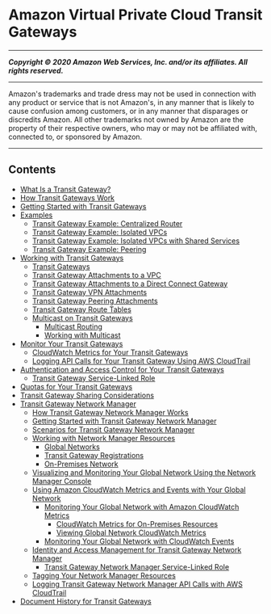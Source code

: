# Amazon Virtual Private Cloud Transit Gateways

-----
*****Copyright &copy; 2020 Amazon Web Services, Inc. and/or its affiliates. All rights reserved.*****

-----
Amazon's trademarks and trade dress may not be used in 
     connection with any product or service that is not Amazon's, 
     in any manner that is likely to cause confusion among customers, 
     or in any manner that disparages or discredits Amazon. All other 
     trademarks not owned by Amazon are the property of their respective
     owners, who may or may not be affiliated with, connected to, or 
     sponsored by Amazon.

-----
## Contents
+ [What Is a Transit Gateway?](what-is-transit-gateway.md)
+ [How Transit Gateways Work](how-transit-gateways-work.md)
+ [Getting Started with Transit Gateways](tgw-getting-started.md)
+ [Examples](TGW_Scenarios.md)
   + [Transit Gateway Example: Centralized Router](transit-gateway-centralized-router.md)
   + [Transit Gateway Example: Isolated VPCs](transit-gateway-isolated.md)
   + [Transit Gateway Example: Isolated VPCs with Shared Services](transit-gateway-isolated-shared.md)
   + [Transit Gateway Example: Peering](transit-gateway-peering-scenario.md)
+ [Working with Transit Gateways](working-with-transit-gateways.md)
   + [Transit Gateways](tgw-transit-gateways.md)
   + [Transit Gateway Attachments to a VPC](tgw-vpc-attachments.md)
   + [Transit Gateway Attachments to a Direct Connect Gateway](tgw-dcg-attachments.md)
   + [Transit Gateway VPN Attachments](tgw-vpn-attachments.md)
   + [Transit Gateway Peering Attachments](tgw-peering.md)
   + [Transit Gateway Route Tables](tgw-route-tables.md)
   + [Multicast on Transit Gateways](tgw-multicast-overview.md)
      + [Multicast Routing](how-multicast-works.md)
      + [Working with Multicast](working-with-multicast.md)
+ [Monitor Your Transit Gateways](transit-gateway-monitoring.md)
   + [CloudWatch Metrics for Your Transit Gateways](transit-gateway-cloudwatch-metrics.md)
   + [Logging API Calls for Your Transit Gateway Using AWS CloudTrail](transit-gateway-cloudtrail-logs.md)
+ [Authentication and Access Control for Your Transit Gateways](transit-gateway-authentication-access-control.md)
   + [Transit Gateway Service-Linked Role](tgw-service-linked-roles.md)
+ [Quotas for Your Transit Gateways](transit-gateway-limits.md)
+ [Transit Gateway Sharing Considerations](transit-gateway-share.md)
+ [Transit Gateway Network Manager](what-is-network-manager.md)
   + [How Transit Gateway Network Manager Works](how-network-manager-works.md)
   + [Getting Started with Transit Gateway Network Manager](network-manager-getting-started.md)
   + [Scenarios for Transit Gateway Network Manager](network-manager-scenarios.md)
   + [Working with Network Manager Resources](working-with-network-manager.md)
      + [Global Networks](global-networks.md)
      + [Transit Gateway Registrations](tgw-registrations.md)
      + [On-Premises Network](on-premises-networks.md)
   + [Visualizing and Monitoring Your Global Network Using the Network Manager Console](network-manager-monitor-console.md)
   + [Using Amazon CloudWatch Metrics and Events with Your Global Network](monitoring-overview.md)
      + [Monitoring Your Global Network with Amazon CloudWatch Metrics](monitoring-cloudwatch-metrics.md)
         + [CloudWatch Metrics for On-Premises Resources](cw-metrics-on-premises.md)
         + [Viewing Global Network CloudWatch Metrics](viewing-metrics.md)
      + [Monitoring Your Global Network with CloudWatch Events](monitoring-events.md)
   + [Identity and Access Management for Transit Gateway Network Manager](nm-security-iam.md)
      + [Transit Gateway Network Manager Service-Linked Role](nm-service-linked-roles.md)
   + [Tagging Your Network Manager Resources](network-manager-tagging.md)
   + [Logging Transit Gateway Network Manager API Calls with AWS CloudTrail](nm-logging-using-cloudtrail.md)
+ [Document History for Transit Gateways](doc-history.md)